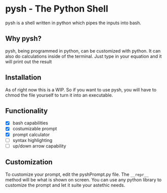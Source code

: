 # pysh - The Python Shell

pysh is a shell written in python which pipes the inputs into bash.

## Why pysh?

pysh, being programmed in python, can be customized with python. It can also do calculations inside of the terminal. Just type in your equation and it will print out the result

## Installation

As of right now this is a WIP. So if you want to use pysh, you will have to chmod the file yourself to turn it into an executable.  

## Functionality

- [x] bash capabilities
- [x] costumizable prompt
- [x] prompt calculator
- [ ] syntax highlighting
- [ ] up/down arrow capability

## Customization

To customize your prompt, edit the pyshPrompt.py file. The `__repr__` method will be what is shown on screen. You can use any python library to customize the prompt and let it suite your astethic needs.
